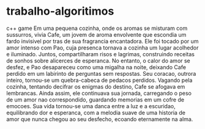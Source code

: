 # trabalho-algoritimos
c++ game
Em uma pequena cozinha, onde os aromas se misturam com sussurros, vivia Cafe, um jovem de aroma envolvente que escondia um fardo invisivel por tras de sua 
fragrancia encantadora. Ele foi tocado por um amor intenso com Pao, cuja presenca tornava a cozinha um lugar acolhedor e iluminado. Juntos, compartilharam
risos e lagrimas, construindo receitas de sonhos sobre alicerces de esperanca. No entanto, o calor do amor se desfez, e Pao desapareceu como uma migalha na
noite, deixando Cafe perdido em um labirinto de perguntas sem respostas. Seu coracao, outrora inteiro, tornou-se um quebra-cabeca de pedacos perdidos.
 Vagando pela cozinha, tentando decifrar os enigmas do destino, Cafe se afogava em lembrancas. Ainda assim, ele continuava sua jornada, carregando o peso 
de um amor nao correspondido, guardando memorias em um cofre de emocoes. Sua vida tornou-se uma danca entre a luz e a escuridao, equilibrando dor e esperanca,
com a melodia suave de uma historia de amor que nunca chegou ao seu desfecho, ecoando eternamente na alma. 

